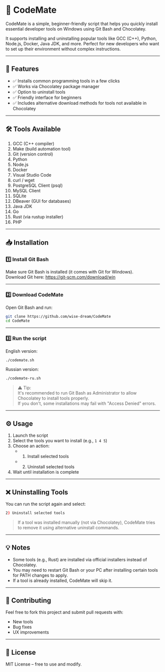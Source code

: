 # 🚀 CodeMate

CodeMate is a simple, beginner-friendly script that helps you quickly install essential developer tools on Windows using Git Bash and Chocolatey.

It supports installing and uninstalling popular tools like GCC (C++), Python, Node.js, Docker, Java JDK, and more. Perfect for new developers who want to set up their environment without complex instructions.

---

## 📌 Features

- ✅ Installs common programming tools in a few clicks
- ✅ Works via Chocolatey package manager
- ✅ Option to uninstall tools
- ✅ Friendly interface for beginners
- ✅ Includes alternative download methods for tools not available in Chocolatey

---

## 🛠️ Tools Available

1. GCC (C++ compiler)
2. Make (build automation tool)
3. Git (version control)
4. Python
5. Node.js
6. Docker
7. Visual Studio Code
8. curl / wget
9. PostgreSQL Client (psql)
10. MySQL Client
11. SQLite
12. DBeaver (GUI for databases)
13. Java JDK
14. Go
15. Rust (via rustup installer)
16. PHP

---

## 📥 Installation

### 1️⃣ Install Git Bash

Make sure Git Bash is installed (it comes with Git for Windows).  
Download Git here: https://git-scm.com/download/win

---

### 2️⃣ Download CodeMate

Open Git Bash and run:

```bash
git clone https://github.com/wise-dream/CodeMate
cd CodeMate
```

---

### 3️⃣ Run the script

English version:

```bash
./codemate.sh
```

Russian version:

```bash
./codemate-ru.sh
```

> ⚠️ Tip:  
> It's recommended to run Git Bash as Administrator to allow Chocolatey to install tools properly.  
> If you don't, some installations may fail with "Access Denied" errors.

---

## ⚙️ Usage

1. Launch the script
2. Select the tools you want to install (e.g., `1 4 5`)
3. Choose an action:
   - 1) Install selected tools
   - 2) Uninstall selected tools
4. Wait until installation is complete

---

## ❌ Uninstalling Tools

You can run the script again and select:

```bash
2) Uninstall selected tools
```

> If a tool was installed manually (not via Chocolatey), CodeMate tries to remove it using alternative uninstall commands.

---

## 💡 Notes

- Some tools (e.g., Rust) are installed via official installers instead of Chocolatey.
- You may need to restart Git Bash or your PC after installing certain tools for PATH changes to apply.
- If a tool is already installed, CodeMate will skip it.

---

## 🤝 Contributing

Feel free to fork this project and submit pull requests with:
- New tools
- Bug fixes
- UX improvements

---

## 📜 License

MIT License – free to use and modify.
